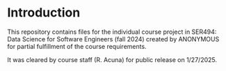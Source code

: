 # Introduction

This repository contains files for the individual course project in
SER494: Data Science for Software Engineers (fall 2024) created
by ANONYMOUS for partial fulfillment of the course requirements.

It was cleared by course staff (R. Acuna) for public release on 1/27/2025.
